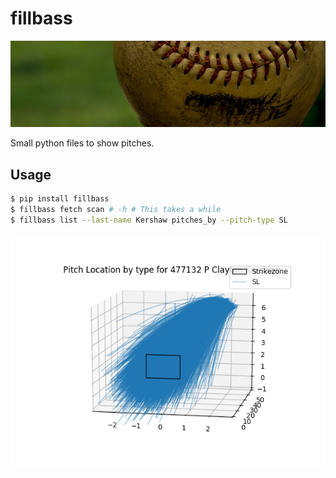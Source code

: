 # fillbass

[![base ball](doc/ball.jpg)](https://pixabay.com/en/ball-baseball-close-up-dirty-macro-1842290/)

Small python files to show pitches.


## Usage

``` bash
$ pip install fillbass
$ fillbass fetch scan # -h # This takes a while
$ fillbass list --last-name Kershaw pitches_by --pitch-type SL
```

![kershaw 3D sliders](doc/kershaw_changeups_3d_with_acc.png)
